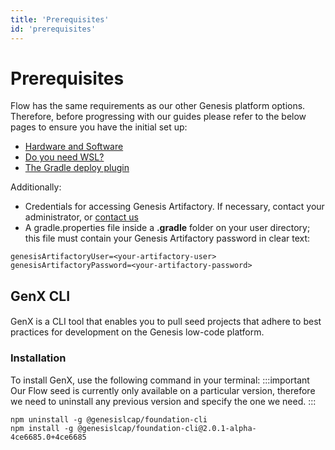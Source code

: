```yaml
---
title: 'Prerequisites'
id: 'prerequisites'
---
```


# Prerequisites

Flow has the same requirements as our other Genesis platform options. Therefore, before progressing with our guides please refer to the below pages to ensure you have the initial set up:

- [Hardware and Software](/getting-started/prerequisites/hardware-and-software/)
- [Do you need WSL?](/getting-started/prerequisites/do-you-need-wsl/)
- [The Gradle deploy plugin](/getting-started/prerequisites/you-can-now-run-genx/)

Additionally:

- Credentials for accessing Genesis Artifactory. If necessary, contact your administrator, or [contact us](mailto:support@genesis.global?subject=Quick%20Start%20-%20Artifactory%20Login)
- A gradle.properties file inside a **.gradle** folder on your user directory; this file must contain your Genesis Artifactory password in clear text:

```shell
genesisArtifactoryUser=<your-artifactory-user>
genesisArtifactoryPassword=<your-artifactory-password>
```
## GenX CLI
####
GenX is a CLI tool that enables you to pull seed projects that adhere to best practices for development on the Genesis low-code platform.


### Installation
To install GenX, use the following command in your terminal:
:::important
Our Flow seed is currently only available on a particular version, therefore we need to uninstall any previous version and specify the one we need.
:::

```shell
npm uninstall -g @genesislcap/foundation-cli
npm install -g @genesislcap/foundation-cli@2.0.1-alpha-4ce6685.0+4ce6685
```